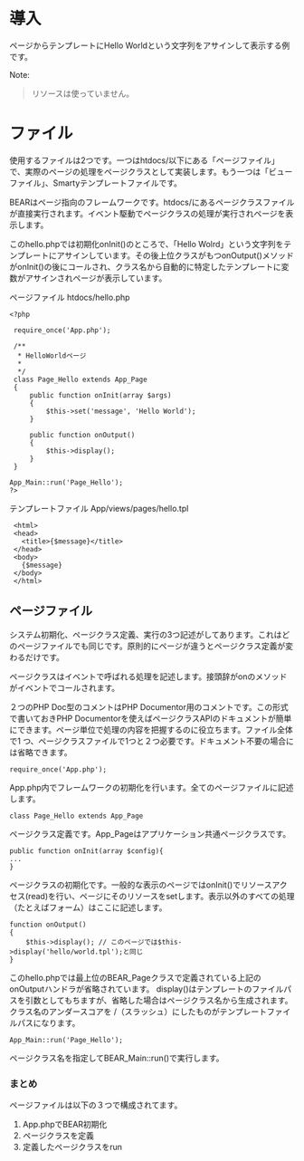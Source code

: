 # 導入 #

ページからテンプレートにHello Worldという文字列をアサインして表示する例です。


Note:
> リソースは使っていません。

# ファイル #
使用するファイルは2つです。一つはhtdocs/以下にある「ページファイル」で、実際のページの処理をページクラスとして実装します。もう一つは「ビューファイル」、Smartyテンプレートファイルです。

BEARはページ指向のフレームワークです。htdocs/にあるページクラスファイルが直接実行されます。イベント駆動でページクラスの処理が実行されページを表示します。

このhello.phpでは初期化onInit()のところで、「Hello Wolrd」という文字列をテンプレートにアサインしています。その後上位クラスがもつonOutput()メソッドがonInit()の後にコールされ、クラス名から自動的に特定したテンプレートに変数がアサインされページが表示しています。

ページファイル
htdocs/hello.php
```
<?php 

 require_once('App.php');

 /**
  * HelloWorldページ
  * 
  */
 class Page_Hello extends App_Page
 {    
     public function onInit(array $args)
     {
         $this->set('message', 'Hello World');
     }

     public function onOutput()
     {
         $this->display();
     }
 }

App_Main::run('Page_Hello');
?>
```

テンプレートファイル
App/views/pages/hello.tpl
```
 <html>
 <head>
   <title>{$message}</title>
 </head>
 <body>
   {$message}
 </body>
 </html>
```

## ページファイル ##

システム初期化、ページクラス定義、実行の3つ記述がしてあります。これはどのページファイルでも同じです。原則的にページが違うとページクラス定義が変わるだけです。

ページクラスはイベントで呼ばれる処理を記述します。接頭辞がonのメソッドがイベントでコールされます。

２つのPHP Doc型のコメントはPHP Documentor用のコメントです。この形式で書いておきPHP Documentorを使えばページクラスAPIのドキュメントが簡単にできます。ページ単位で処理の内容を把握するのに役立ちます。ファイル全体で1 つ、ページクラスファイルで1つと２つ必要です。ドキュメント不要の場合には省略できます。

```
require_once('App.php');
```

App.php内でフレームワークの初期化を行います。全てのページファイルに記述します。

```
class Page_Hello extends App_Page
```
ページクラス定義です。App\_Pageはアプリケーション共通ページクラスです。

```
public function onInit(array $config){
...
}
```

ページクラスの初期化です。一般的な表示のページではonInit()でリソースアクセス(read)を行い、ページにそのリソースをsetします。表示以外のすべての処理（たとえばフォーム）はここに記述します。

```
function onOutput()
{
    $this->display(); // このページでは$this->display('hello/world.tpl');と同じ
}
```

このhello.phpでは最上位のBEAR\_Pageクラスで定義されている上記のonOutputハンドラが省略されています。 display()はテンプレートのファイルパスを引数としてもちますが、省略した場合はページクラス名から生成されます。クラス名のアンダースコアを /（スラッシュ）にしたものがテンプレートファイルパスになります。
```
App_Main::run('Page_Hello');
```
ページクラス名を指定してBEAR\_Main::run()で実行します。

### まとめ ###

ページファイルは以下の３つで構成されてます。

  1. App.phpでBEAR初期化
  1. ページクラスを定義
  1. 定義したページクラスをrun